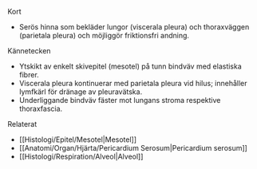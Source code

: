 Kort
- Serös hinna som bekläder lungor (viscerala pleura) och thoraxväggen (parietala pleura) och möjliggör friktionsfri andning.

Kännetecken
- Ytskikt av enkelt skivepitel (mesotel) på tunn bindväv med elastiska fibrer.
- Viscerala pleura kontinuerar med parietala pleura vid hilus; innehåller lymfkärl för dränage av pleuravätska.
- Underliggande bindväv fäster mot lungans stroma respektive thoraxfascia.

Relaterat
- [[Histologi/Epitel/Mesotel|Mesotel]]
- [[Anatomi/Organ/Hjärta/Pericardium Serosum|Pericardium serosum]]
- [[Histologi/Respiration/Alveol|Alveol]]
